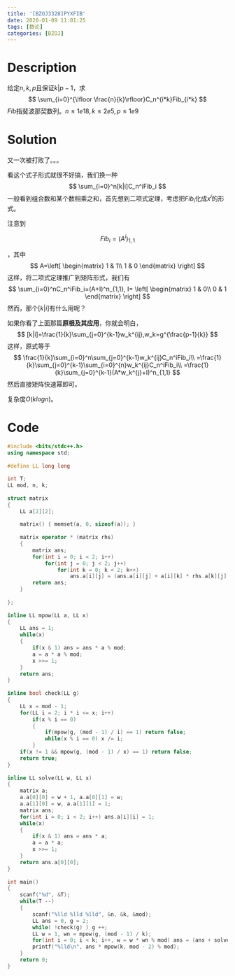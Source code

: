 ```yaml
---
title: '[BZOJ3328]PYXFIB'
date: 2020-01-09 11:01:25
tags: [数论]
categories: [BZOJ]
---
```


# Description

给定$n,k,p$且保证$k|p-1$，求
$$
\sum_{i=0}^{\lfloor \frac{n}{k}\rfloor}C_n^{i*k}Fib_{i*k}
$$
$Fib$指斐波那契数列。$n\le 1e18,k\le 2e5,p\le 1e9$

<!--more-->

# Solution

又一次被打败了。。。

看这个式子形式就很不好搞，我们换一种
$$
\sum_{i=0}^n[k|i]C_n^iFib_i
$$
一般看到组合数和某个数相乘之和，首先想到二项式定理，考虑把$Fib_i$化成$x^i$的形式。

注意到

$$
Fib_i=(A^i)_{1,1}
$$

，其中
$$
A=\left[
\begin{matrix}
1 & 1\\
1 & 0
\end{matrix}
\right]
$$
这样，将二项式定理推广到矩阵形式，我们有
$$
\sum_{i=0}^nC_n^iFib_i=(A+I)^n_{1,1},
I=
\left[
\begin{matrix}
1 & 0\\
0 & 1
\end{matrix}
\right]
$$
然而，那个$[k|i]$有什么用呢？

如果你看了上面那篇**原根及其应用**，你就会明白，
$$
[k|i]=\frac{1}{k}\sum_{j=0}^{k-1}w_k^{ij},w_k=g^{\frac{p-1}{k}}
$$
这样，原式等于
$$
\frac{1}{k}\sum_{i=0}^n\sum_{j=0}^{k-1}w_k^{ij}C_n^iFib_i\\
=\frac{1}{k}\sum_{j=0}^{k-1}\sum_{i=0}^{n}w_k^{ij}C_n^iFib_i\\
=\frac{1}{k}\sum_{j=0}^{k-1}(A*w_k^{j}+I)^n_{1,1}
$$
然后直接矩阵快速幂即可。

复杂度$O(klogn)$。

# Code

```c++
#include <bits/stdc++.h>
using namespace std;
 
#define LL long long
 
int T;
LL mod, n, k;
 
struct matrix
{
    LL a[2][2];
 
    matrix() { memset(a, 0, sizeof(a)); }
 
    matrix operator * (matrix rhs)
    {
        matrix ans;
        for(int i = 0; i < 2; i++)
            for(int j = 0; j < 2; j++)
                for(int k = 0; k < 2; k++)
                    ans.a[i][j] = (ans.a[i][j] + a[i][k] * rhs.a[k][j] % mod) % mod;
        return ans;
    }
 
};
 
inline LL mpow(LL a, LL x)
{
    LL ans = 1;
    while(x)
    {
        if(x & 1) ans = ans * a % mod;
        a = a * a % mod;
        x >>= 1;
    }
    return ans;
}
 
inline bool check(LL g)
{
    LL x = mod - 1;
    for(LL i = 2; i * i <= x; i++)
        if(x % i == 0)
        {
            if(mpow(g, (mod - 1) / i) == 1) return false;
            while(x % i == 0) x /= i;
        }
    if(x != 1 && mpow(g, (mod - 1) / x) == 1) return false;
    return true;
}
 
inline LL solve(LL w, LL x)
{
    matrix a;
    a.a[0][0] = w + 1, a.a[0][1] = w;
    a.a[1][0] = w, a.a[1][1] = 1;
    matrix ans;
    for(int i = 0; i < 2; i++) ans.a[i][i] = 1;
    while(x)
    {
        if(x & 1) ans = ans * a;
        a = a * a;
        x >>= 1;
    }
    return ans.a[0][0];
}
 
int main()
{
    scanf("%d", &T);
    while(T --)
    {
        scanf("%lld %lld %lld", &n, &k, &mod);
        LL ans = 0, g = 2;
        while( !check(g) ) g ++;
        LL w = 1, wn = mpow(g, (mod - 1) / k);
        for(int i = 0; i < k; i++, w = w * wn % mod) ans = (ans + solve(w, n)) % mod;
        printf("%lld\n", ans * mpow(k, mod - 2) % mod);
    }
    return 0;
}
```


